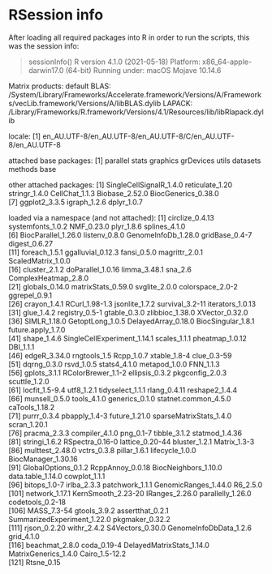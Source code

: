# RSession info
After loading all required packages into R in order to run the scripts, 
this was the session info:

>sessionInfo()
R version 4.1.0 (2021-05-18)
Platform: x86_64-apple-darwin17.0 (64-bit)
Running under: macOS Mojave 10.14.6

Matrix products: default
BLAS:   /System/Library/Frameworks/Accelerate.framework/Versions/A/Frameworks/vecLib.framework/Versions/A/libBLAS.dylib
LAPACK: /Library/Frameworks/R.framework/Versions/4.1/Resources/lib/libRlapack.dylib

locale:
[1] en_AU.UTF-8/en_AU.UTF-8/en_AU.UTF-8/C/en_AU.UTF-8/en_AU.UTF-8

attached base packages:
[1] parallel  stats     graphics  grDevices utils     datasets  methods   base     

other attached packages:
[1] SingleCellSignalR_1.4.0 reticulate_1.20         stringr_1.4.0           CellChat_1.1.3          Biobase_2.52.0          BiocGenerics_0.38.0    
[7] ggplot2_3.3.5           igraph_1.2.6            dplyr_1.0.7            

loaded via a namespace (and not attached):
  [1] circlize_0.4.13             systemfonts_1.0.2           NMF_0.23.0                  plyr_1.8.6                  splines_4.1.0              
  [6] BiocParallel_1.26.0         listenv_0.8.0               GenomeInfoDb_1.28.0         gridBase_0.4-7              digest_0.6.27              
 [11] foreach_1.5.1               ggalluvial_0.12.3           fansi_0.5.0                 magrittr_2.0.1              ScaledMatrix_1.0.0         
 [16] cluster_2.1.2               doParallel_1.0.16           limma_3.48.1                sna_2.6                     ComplexHeatmap_2.8.0       
 [21] globals_0.14.0              matrixStats_0.59.0          svglite_2.0.0               colorspace_2.0-2            ggrepel_0.9.1              
 [26] crayon_1.4.1                RCurl_1.98-1.3              jsonlite_1.7.2              survival_3.2-11             iterators_1.0.13           
 [31] glue_1.4.2                  registry_0.5-1              gtable_0.3.0                zlibbioc_1.38.0             XVector_0.32.0             
 [36] SIMLR_1.18.0                GetoptLong_1.0.5            DelayedArray_0.18.0         BiocSingular_1.8.1          future.apply_1.7.0         
 [41] shape_1.4.6                 SingleCellExperiment_1.14.1 scales_1.1.1                pheatmap_1.0.12             DBI_1.1.1                  
 [46] edgeR_3.34.0                rngtools_1.5                Rcpp_1.0.7                  xtable_1.8-4                clue_0.3-59                
 [51] dqrng_0.3.0                 rsvd_1.0.5                  stats4_4.1.0                metapod_1.0.0               FNN_1.1.3                  
 [56] gplots_3.1.1                RColorBrewer_1.1-2          ellipsis_0.3.2              pkgconfig_2.0.3             scuttle_1.2.0              
 [61] locfit_1.5-9.4              utf8_1.2.1                  tidyselect_1.1.1            rlang_0.4.11                reshape2_1.4.4             
 [66] munsell_0.5.0               tools_4.1.0                 generics_0.1.0              statnet.common_4.5.0        caTools_1.18.2             
 [71] purrr_0.3.4                 pbapply_1.4-3               future_1.21.0               sparseMatrixStats_1.4.0     scran_1.20.1               
 [76] pracma_2.3.3                compiler_4.1.0              png_0.1-7                   tibble_3.1.2                statmod_1.4.36             
 [81] stringi_1.6.2               RSpectra_0.16-0             lattice_0.20-44             bluster_1.2.1               Matrix_1.3-3               
 [86] multtest_2.48.0             vctrs_0.3.8                 pillar_1.6.1                lifecycle_1.0.0             BiocManager_1.30.16        
 [91] GlobalOptions_0.1.2         RcppAnnoy_0.0.18            BiocNeighbors_1.10.0        data.table_1.14.0           cowplot_1.1.1              
 [96] bitops_1.0-7                irlba_2.3.3                 patchwork_1.1.1             GenomicRanges_1.44.0        R6_2.5.0                   
[101] network_1.17.1              KernSmooth_2.23-20          IRanges_2.26.0              parallelly_1.26.0           codetools_0.2-18           
[106] MASS_7.3-54                 gtools_3.9.2                assertthat_0.2.1            SummarizedExperiment_1.22.0 pkgmaker_0.32.2            
[111] rjson_0.2.20                withr_2.4.2                 S4Vectors_0.30.0            GenomeInfoDbData_1.2.6      grid_4.1.0                 
[116] beachmat_2.8.0              coda_0.19-4                 DelayedMatrixStats_1.14.0   MatrixGenerics_1.4.0        Cairo_1.5-12.2             
[121] Rtsne_0.15  
